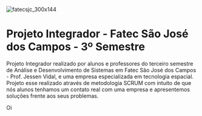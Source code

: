 ![fatecsjc_300x144](https://user-images.githubusercontent.com/56441534/92442086-adf9e000-f185-11ea-8794-b6c5def3daf3.png)

# Projeto Integrador - Fatec São José dos Campos - 3º Semestre
Projeto Integrador realizado por alunos e professores do terceiro semestre de Análise e Desenvolvimento de Sistemas em Fatec São José dos Campos - Prof. Jessen Vidal, e uma empresa especializada em tecnologia espacial. Projeto esse realizado através de metodologia SCRUM com intuito de que nós alunos tenhamos um contato real com uma empresa e apresentemos soluções frente aos seus problemas.

Oi
